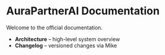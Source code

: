 # AuraPartnerAI Documentation

Welcome to the official documentation.

- **Architecture** – high-level system overview  
- **Changelog** – versioned changes via Mike

